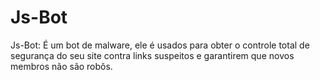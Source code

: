 # Js-Bot

Js-Bot: É um bot de malware, ele é usados para obter o controle total de segurança do seu site contra links suspeitos e garantirem que novos membros não são robôs.
